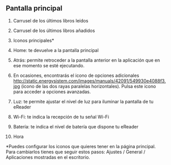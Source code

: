 ## Pantalla principal

1)	Carrusel de los últimos libros leídos

2)	Carrusel de los últimos libros añadidos

3)	Iconos principales*

4)	Home: te devuelve a la pantalla principal

5)	Atrás: permite retroceder a la pantalla anterior en la aplicación que en ese momento se esté ejecutando.

6)	En ocasiones, encontrarás el icono de opciones adicionales http://static.energysistem.com/images/manuals/42091/549930e4088f3.jpg (icono de las dos rayas paralelas horizontales). Pulsa 
este icono para acceder a opciones avanzadas.

7)	Luz: te permite ajustar el nivel de luz para iluminar la pantalla de tu eReader

8)	Wi-Fi: te indica la recepción de tu señal Wi-Fi

9)	Batería: te indica el nivel de batería que dispone tu eReader

10)	Hora

*Puedes configurar los iconos que quieres tener en la página principal. Para cambiarlos tienes que seguir estos pasos: Ajustes / General / Aplicaciones mostradas en el escritorio.
